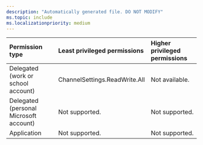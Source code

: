 ```yaml
---
description: "Automatically generated file. DO NOT MODIFY"
ms.topic: include
ms.localizationpriority: medium
---
```


|Permission type|Least privileged permissions|Higher privileged permissions|
|:---|:---|:---|
|Delegated (work or school account)|ChannelSettings.ReadWrite.All|Not available.|
|Delegated (personal Microsoft account)|Not supported.|Not supported.|
|Application|Not supported.|Not supported.|

